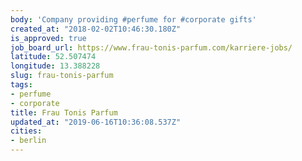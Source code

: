 ```yaml
---
body: 'Company providing #perfume for #corporate gifts'
created_at: "2018-02-02T10:46:30.180Z"
is_approved: true
job_board_url: https://www.frau-tonis-parfum.com/karriere-jobs/
latitude: 52.507474
longitude: 13.388228
slug: frau-tonis-parfum
tags:
- perfume
- corporate
title: Frau Tonis Parfum
updated_at: "2019-06-16T10:36:08.537Z"
cities:
- berlin
---
```

